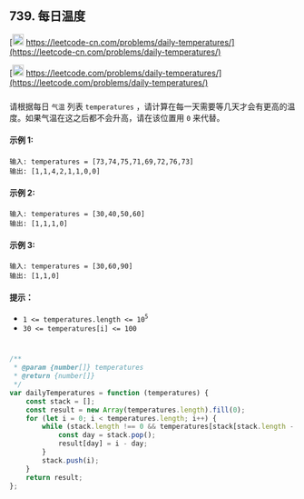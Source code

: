 ## 739. 每日温度

[<img src="https://static.leetcode-cn.com/cn-mono-assets/production/assets/logo-dark-cn.c42314a8.svg" height="20" /> https://leetcode-cn.com/problems/daily-temperatures/](https://leetcode-cn.com/problems/daily-temperatures/)

[<img src="https://assets.leetcode.com/static_assets/public/webpack_bundles/images/logo-dark.e99485d9b.svg" height="20"/> https://leetcode.com/problems/daily-temperatures/](https://leetcode.com/problems/daily-temperatures/)

###

请根据每日 `气温` 列表 `temperatures` ，请计算在每一天需要等几天才会有更高的温度。如果气温在这之后都不会升高，请在该位置用 `0` 来代替。

#### 示例 1:

```
输入: temperatures = [73,74,75,71,69,72,76,73]
输出: [1,1,4,2,1,1,0,0]
```

#### 示例 2:

```
输入: temperatures = [30,40,50,60]
输出: [1,1,1,0]
```

#### 示例 3:

```
输入: temperatures = [30,60,90]
输出: [1,1,0]
```

#### 提示：

-   `1 <= temperatures.length <= 10`<sup>`5`</sup>
-   `30 <= temperatures[i] <= 100`

#

```js
/**
 * @param {number[]} temperatures
 * @return {number[]}
 */
var dailyTemperatures = function (temperatures) {
    const stack = [];
    const result = new Array(temperatures.length).fill(0);
    for (let i = 0; i < temperatures.length; i++) {
        while (stack.length !== 0 && temperatures[stack[stack.length - 1]] < temperatures[i]) {
            const day = stack.pop();
            result[day] = i - day;
        }
        stack.push(i);
    }
    return result;
};
```
